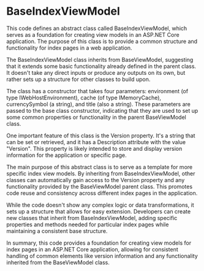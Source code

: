 # BaseIndexViewModel

This code defines an abstract class called BaseIndexViewModel, which serves as a foundation for creating view models in an ASP.NET Core application. The purpose of this class is to provide a common structure and functionality for index pages in a web application.

The BaseIndexViewModel class inherits from BaseViewModel, suggesting that it extends some basic functionality already defined in the parent class. It doesn't take any direct inputs or produce any outputs on its own, but rather sets up a structure for other classes to build upon.

The class has a constructor that takes four parameters: environment (of type IWebHostEnvironment), cache (of type IMemoryCache), currencySymbol (a string), and title (also a string). These parameters are passed to the base class constructor, indicating that they are used to set up some common properties or functionality in the parent BaseViewModel class.

One important feature of this class is the Version property. It's a string that can be set or retrieved, and it has a Description attribute with the value "Version". This property is likely intended to store and display version information for the application or specific page.

The main purpose of this abstract class is to serve as a template for more specific index view models. By inheriting from BaseIndexViewModel, other classes can automatically gain access to the Version property and any functionality provided by the BaseViewModel parent class. This promotes code reuse and consistency across different index pages in the application.

While the code doesn't show any complex logic or data transformations, it sets up a structure that allows for easy extension. Developers can create new classes that inherit from BaseIndexViewModel, adding specific properties and methods needed for particular index pages while maintaining a consistent base structure.

In summary, this code provides a foundation for creating view models for index pages in an ASP.NET Core application, allowing for consistent handling of common elements like version information and any functionality inherited from the BaseViewModel class.